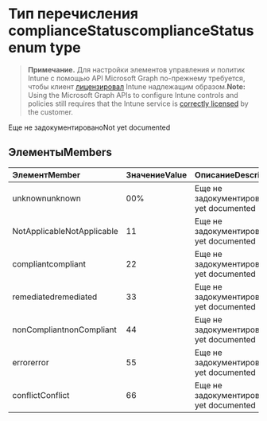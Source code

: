 # <a name="compliancestatus-enum-type"></a><span data-ttu-id="1ad04-101">Тип перечисления complianceStatus</span><span class="sxs-lookup"><span data-stu-id="1ad04-101">complianceStatus enum type</span></span>

> <span data-ttu-id="1ad04-102">**Примечание.** Для настройки элементов управления и политик Intune с помощью API Microsoft Graph по-прежнему требуется, чтобы клиент [лицензировал](https://go.microsoft.com/fwlink/?linkid=839381) Intune надлежащим образом.</span><span class="sxs-lookup"><span data-stu-id="1ad04-102">**Note:** Using the Microsoft Graph APIs to configure Intune controls and policies still requires that the Intune service is [correctly licensed](https://go.microsoft.com/fwlink/?linkid=839381) by the customer.</span></span>

<span data-ttu-id="1ad04-103">Еще не задокументировано</span><span class="sxs-lookup"><span data-stu-id="1ad04-103">Not yet documented</span></span>
## <a name="members"></a><span data-ttu-id="1ad04-104">Элементы</span><span class="sxs-lookup"><span data-stu-id="1ad04-104">Members</span></span>
|<span data-ttu-id="1ad04-105">Элемент</span><span class="sxs-lookup"><span data-stu-id="1ad04-105">Member</span></span>|<span data-ttu-id="1ad04-106">Значение</span><span class="sxs-lookup"><span data-stu-id="1ad04-106">Value</span></span>|<span data-ttu-id="1ad04-107">Описание</span><span class="sxs-lookup"><span data-stu-id="1ad04-107">Description</span></span>|
|:---|:---|:---|
|<span data-ttu-id="1ad04-108">unknown</span><span class="sxs-lookup"><span data-stu-id="1ad04-108">unknown</span></span>|<span data-ttu-id="1ad04-109">0</span><span class="sxs-lookup"><span data-stu-id="1ad04-109">0%</span></span>|<span data-ttu-id="1ad04-110">Еще не задокументировано</span><span class="sxs-lookup"><span data-stu-id="1ad04-110">Not yet documented</span></span>|
|<span data-ttu-id="1ad04-111">NotApplicable</span><span class="sxs-lookup"><span data-stu-id="1ad04-111">NotApplicable</span></span>|<span data-ttu-id="1ad04-112">1</span><span class="sxs-lookup"><span data-stu-id="1ad04-112">1</span></span>|<span data-ttu-id="1ad04-113">Еще не задокументировано</span><span class="sxs-lookup"><span data-stu-id="1ad04-113">Not yet documented</span></span>|
|<span data-ttu-id="1ad04-114">compliant</span><span class="sxs-lookup"><span data-stu-id="1ad04-114">compliant</span></span>|<span data-ttu-id="1ad04-115">2</span><span class="sxs-lookup"><span data-stu-id="1ad04-115">2</span></span>|<span data-ttu-id="1ad04-116">Еще не задокументировано</span><span class="sxs-lookup"><span data-stu-id="1ad04-116">Not yet documented</span></span>|
|<span data-ttu-id="1ad04-117">remediated</span><span class="sxs-lookup"><span data-stu-id="1ad04-117">remediated</span></span>|<span data-ttu-id="1ad04-118">3</span><span class="sxs-lookup"><span data-stu-id="1ad04-118">3</span></span>|<span data-ttu-id="1ad04-119">Еще не задокументировано</span><span class="sxs-lookup"><span data-stu-id="1ad04-119">Not yet documented</span></span>|
|<span data-ttu-id="1ad04-120">nonCompliant</span><span class="sxs-lookup"><span data-stu-id="1ad04-120">nonCompliant</span></span>|<span data-ttu-id="1ad04-121">4</span><span class="sxs-lookup"><span data-stu-id="1ad04-121">4</span></span>|<span data-ttu-id="1ad04-122">Еще не задокументировано</span><span class="sxs-lookup"><span data-stu-id="1ad04-122">Not yet documented</span></span>|
|<span data-ttu-id="1ad04-123">error</span><span class="sxs-lookup"><span data-stu-id="1ad04-123">error</span></span>|<span data-ttu-id="1ad04-124">5</span><span class="sxs-lookup"><span data-stu-id="1ad04-124">5</span></span>|<span data-ttu-id="1ad04-125">Еще не задокументировано</span><span class="sxs-lookup"><span data-stu-id="1ad04-125">Not yet documented</span></span>|
|<span data-ttu-id="1ad04-126">conflict</span><span class="sxs-lookup"><span data-stu-id="1ad04-126">Conflict</span></span>|<span data-ttu-id="1ad04-127">6</span><span class="sxs-lookup"><span data-stu-id="1ad04-127">6</span></span>|<span data-ttu-id="1ad04-128">Еще не задокументировано</span><span class="sxs-lookup"><span data-stu-id="1ad04-128">Not yet documented</span></span>|



